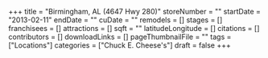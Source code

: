 +++
title = "Birmingham, AL (4647 Hwy 280)"
storeNumber = ""
startDate = "2013-02-11"
endDate = ""
cuDate = ""
remodels = []
stages = []
franchisees = []
attractions = []
sqft = ""
latitudeLongitude = []
citations = []
contributors = []
downloadLinks = []
pageThumbnailFile = ""
tags = ["Locations"]
categories = ["Chuck E. Cheese's"]
draft = false
+++
